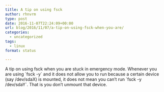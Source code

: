 ```yaml
---
title: A tip on using fsck
author: rhnvrm
type: post
date: 2016-11-07T22:24:09+00:00
url: blog/2016/11/07/a-tip-on-using-fsck-when-you-are/
categories:
  - uncategorized
tags:
  - linux
format: status

---
```

A tip on using fsck when you are stuck in emergency mode. Whenever you are using \`fsck -y\` and it does not allow you to run because a certain device (say /dev/sdaX) is mounted, it does not mean you can&#8217;t run \`fsck -y /dev/sdaY\`. That is you don&#8217;t unmount that device.